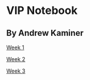 # VIP Notebook
## By Andrew Kaminer

[Week 1](./Week-1.md)

[Week 2](./Week-2.md)

[Week 3](./Week-3.md)
